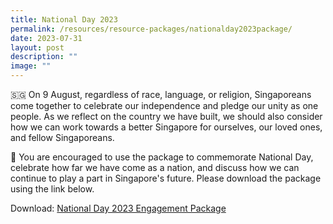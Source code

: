 ```yaml
---
title: National Day 2023
permalink: /resources/resource-packages/nationalday2023package/
date: 2023-07-31
layout: post
description: ""
image: ""
---
```

🇸🇬 On 9 August, regardless of race, language, or religion, Singaporeans come together to celebrate our independence and pledge our unity as one people. As we reflect on the country we have built, we should also consider how we can work towards a better Singapore for ourselves, our loved ones, and fellow Singaporeans. 

📌 You are encouraged to use the package to commemorate National Day, celebrate how far we have come as a nation, and discuss how we can continue to play a part in Singapore's future. Please download the package using the link below.

Download: [National Day 2023 Engagement Package](/files/folio%201%20-%20national%20day%20package%202023_final%20(for%20external).pdf)
